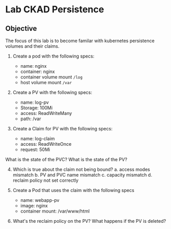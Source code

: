 # Lab CKAD Persistence

## Objective

The focus of this lab is to become familar with kubernetes persistence volumes and their claims.

1. Create a pod with the following specs:

    * name: nginx
    * container: nginx
    * container volume mount `/log`
    * host volume mount `/var`

2. Create a PV with the following specs:

    * name: log-pv
    * Storage: 100Mi
    * access: ReadWriteMany
    * path: /var


3. Create a Claim for PV with the following specs:

    * name: log-claim
    * access: ReadWriteOnce
    * request: 50Mi

What is the state of the PVC?
What is the state of the PV?

4. Which is true about the claim not being bound?
    a. access modes mismatch
    b. PV and PVC name mismatch
    c. capacity mismatch
    d. reclaim policy not set correctly

5. Create a Pod that uses the claim with the following specs

    * name: webapp-pv
    * image: nginx
    * container mount: /var/www/html


6. What's the reclaim policy on the PV? What happens if the PV is deleted?


